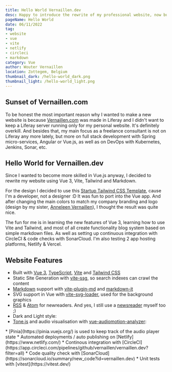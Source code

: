 ```yaml
---
title: Hello World Vernaillen.dev
desc: Happy to introduce the rewrite of my professional website, now built with Vue 3, Vite, Tailwind and Markdown
pageName: Hello World
date: 06/11/2022
tag:
- website
- vue
- vite
- netlify
- circleci
- markdown
category: Vue
author: Wouter Vernaillen
location: Zottegem, Belgium
thumbnail_dark: /hello-world_dark.png
thumbnail_light: /hello-world_light.png
---
```


## Sunset of Vernaillen.com

To be honest the most important reason why I wanted to make a new website is because [Vernaillen.com](https://www.vernaillen.com) was made in Liferay and I didn't want to keep a Liferay server running only for my personal website. It's definitely overkill.
And besides that, my main focus as a freelance consultant is not on Liferay any more lately, but more on full stack development with Spring micro-services, Angular or Vue.js, as well as on DevOps with Kubernetes, Jenkins, Sonar, etc.

## Hello World for Vernaillen.dev

Since I wanted to become more skilled in Vue.js anyway, I decided to rewrite my website using Vue 3, Vite, Tailwind and Markdown.

For the design I decided to use this [Startup Tailwind CSS Template](https://tailwindtemplates.co/templates/startup), cause I'm a developer, not a designer :D
It was fun to port into the Vue app. And after changing the main colors to match my company branding and logo (design by my sister, [Anneleen Vernaillen](https://www.anneleenvernaillen.com)), I thought the result was quite nice.

The fun for me is in learning the new features of Vue 3, learning how to use Vite and Tailwind, and most of all create functionality blog system based on simple markdown files.
As well as setting up continuous integration with CircleCI & code checks with SonarCloud. I'm also testing 2 app hosting platforms, Netlify & Vercel.

## Website Features

* Built with [Vue 3](https://vuejs.org/), [TypeScript](https://vuejs.org/guide/typescript/overview.html), [Vite](https://vitejs.dev/) and [Tailwind CSS](https://tailwindcss.com/)
* Static Site Generation with [vite-ssg](https://github.com/antfu/vite-ssg), so search indexes can crawl the content
* [Markdown](https://daringfireball.net/projects/markdown/) support with [vite-plugin-md](https://github.com/antfu/vite-plugin-md) and [markdown-it](https://markdown-it.github.io/)
* SVG support in Vue with [vite-svg-loader](https://github.com/jpkleemans/vite-svg-loader), used for the background graphics
* <font-awesome-icon :icon="['fas', 'rss']" /> [RSS](https://vernaillen.dev/feed.xml) & [Atom](https://vernaillen.dev/feed.xml) for newreaders.  And yes, I still use a [newsreader](https://feedly.com) myself too ;)
* Dark and Light style: <dark-toggler inline/>
* [Tone.js](https://tonejs.github.io/) and audio visualisation with [vue-audiomotion-analyzer](https://vue-audiomotion-analyzer.dev/):
 <player-controls extended />
* [Pinia](https://pinia.vuejs.org/) is used to keep track of the audio player state
* Automated deployments / auto publishing on [Netlify](https://www.netlify.com/)
* Continous integration with [CircleCI](https://app.circleci.com/pipelines/github/vernaillen/vernaillen.dev?filter=all)
* Code quality check with [SonarCloud](https://sonarcloud.io/summary/new_code?id=vernaillen.dev)
* Unit tests with [vitest](https://vitest.dev/)
